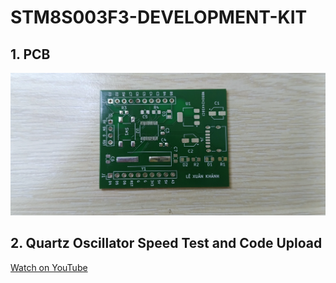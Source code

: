 # STM8S003F3-DEVELOPMENT-KIT

## 1. PCB
![Result Screenshot](image/done.jpg)

## 2. Quartz Oscillator Speed Test and Code Upload
[Watch on YouTube](https://www.youtube.com/watch?v=YOUR_VIDEO_ID)
